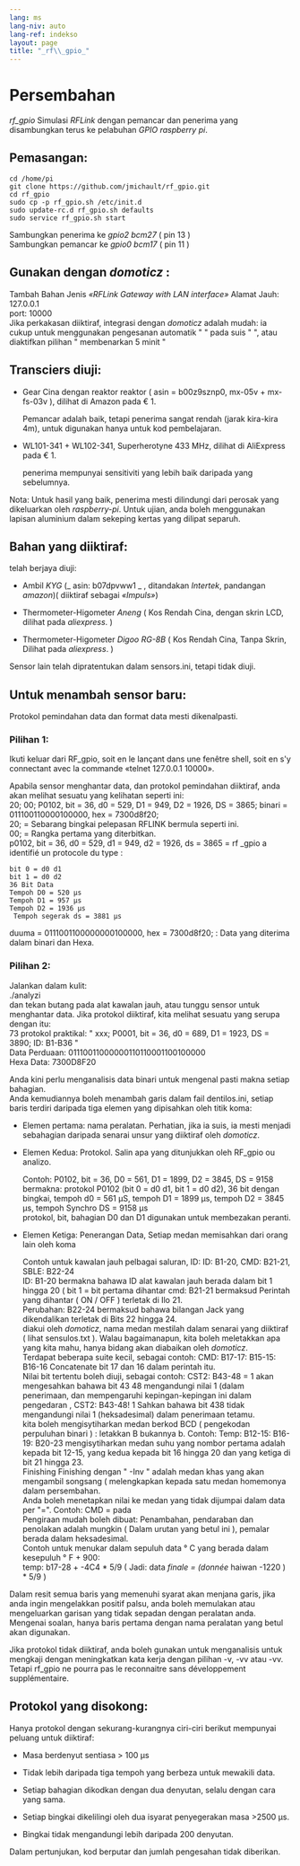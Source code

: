 ```yaml
---
lang: ms
lang-niv: auto
lang-ref: indekso
layout: page
title: "_rf\\_gpio_"
---
```


# Persembahan
 _rf\_gpio_   Simulasi   _RFLink_   dengan pemancar dan penerima yang disambungkan terus ke pelabuhan   _GPIO_     _raspberry pi_.  


## Pemasangan:

```
cd /home/pi
git clone https://github.com/jmichault/rf_gpio.git
cd rf_gpio  
sudo cp -p rf_gpio.sh /etc/init.d  
sudo update-rc.d rf_gpio.sh defaults  
sudo service rf_gpio.sh start  
```

Sambungkan penerima ke   _gpio2 bcm27_   (  pin 13  )    
 Sambungkan pemancar ke   _gpio0 bcm17_   (  pin 11  )    

## Gunakan dengan   _domoticz_ :
Tambah Bahan Jenis  _«RFLink Gateway with LAN interface»_ 
 	 Alamat Jauh: 127.0.0.1   
	 port: 10000    
 Jika perkakasan diiktiraf, integrasi dengan   _domoticz_   adalah mudah: ia cukup untuk menggunakan pengesanan automatik  " " pada suis  " ", atau diaktifkan pilihan  " membenarkan 5 minit "    

## Transciers diuji:
* Gear Cina dengan reaktor reaktor  ( asin = b00z9sznp0, mx-05v + mx-fs-03v ), dilihat di Amazon pada € 1.   


	Pemancar adalah baik, tetapi penerima sangat rendah (jarak kira-kira 4m), untuk digunakan hanya untuk kod pembelajaran.  
* WL101-341 + WL102-341, Superherotyne 433 MHz, dilihat di AliExpress pada € 1.  


	 penerima mempunyai sensitiviti yang lebih baik daripada yang sebelumnya.    
	
Nota: Untuk hasil yang baik, penerima mesti dilindungi dari perosak yang dikeluarkan oleh  _raspberry-pi_. Untuk ujian, anda boleh menggunakan lapisan aluminium dalam sekeping kertas yang dilipat separuh. 

## Bahan yang diiktiraf:
telah berjaya diuji:   
* Ambil   _KYG_   (_  asin: b07dpvww1  _ , ditandakan   _Intertek_, pandangan   _amazon_)(  diiktiraf sebagai   _«Impuls»_)    


* Thermometer-Higometer   _Aneng_   (   Kos Rendah Cina, dengan skrin LCD, dilihat pada   _aliexpress_.  )    


* Thermometer-Higometer   _Digoo RG-8B_   (   Kos Rendah Cina, Tanpa Skrin, Dilihat pada   _aliexpress_.  )    



Sensor lain telah dipratentukan dalam sensors.ini, tetapi tidak diuji.  

## Untuk menambah sensor baru:
Protokol pemindahan data dan format data mesti dikenalpasti.  
### Pilihan 1:
Ikuti keluar dari RF_gpio, soit en le lançant dans une fenêtre shell, soit en s'y connectant avec la commande «telnet 127.0.0.1 10000».  
  
  
Apabila sensor menghantar data, dan protokol pemindahan diiktiraf, anda akan melihat sesuatu yang kelihatan seperti ini:   
20; 00; P0102, bit = 36, d0 = 529, D1 = 949, D2 = 1926, DS = 3865; binari = 011100110000100000, hex = 7300d8f20;  
  20; = Sebarang bingkai pelepasan RFLINK bermula seperti ini.  
    00; = Rangka pertama yang diterbitkan.    
 p0102, bit = 36, d0 = 529, d1 = 949, d2 = 1926, ds = 3865 = rf  _gpio a identifié un protocole du type :  
  
  
	bit 0 = d0 d1  
	bit 1 = d0 d2  
	36 Bit Data  
	Tempoh D0 = 520 μs  
	Tempoh D1 = 957 μs  
	Tempoh D2 = 1936 μs  
	 Tempoh segerak ds = 3881 μs    
 duuma = 0111001100000000100000, hex = 7300d8f20; : Data yang diterima dalam binari dan Hexa.   

### Pilihan 2:
Jalankan dalam kulit:   
./analyzi  
dan tekan butang pada alat kawalan jauh, atau tunggu sensor untuk menghantar data. Jika protokol diiktiraf, kita melihat sesuatu yang serupa dengan itu:   
   73 protokol praktikal:   " xxx; P0001, bit = 36, d0 = 689, D1 = 1923, DS = 3890; ID: B1-B36  "    
 Data Perduaan: 01110011000000110110001100100000    
 Hexa Data: 7300D8F20    


Anda kini perlu menganalisis data binari untuk mengenal pasti makna setiap bahagian.  
Anda kemudiannya boleh menambah garis dalam fail dentilos.ini, setiap baris terdiri daripada tiga elemen yang dipisahkan oleh titik koma:   
* Elemen pertama: nama peralatan. Perhatian, jika ia suis, ia mesti menjadi sebahagian daripada senarai unsur yang diiktiraf oleh   _domoticz_.    


* Elemen Kedua: Protokol. Salin apa yang ditunjukkan oleh RF_gpio ou analizo.  
    

    

	Contoh: P0102, bit = 36, D0 = 561, D1 = 1899, D2 = 3845, DS = 9158  
		bermakna: protokol P0102 (bit 0 = d0 d1, bit 1 = d0 d2), 36 bit dengan bingkai, tempoh d0 = 561 μS, tempoh D1 = 1899 μs, tempoh D2 = 3845 μs, tempoh Synchro DS = 9158 μs  
	 	 protokol, bit, bahagian D0 dan D1 digunakan untuk membezakan peranti.   
* Elemen Ketiga: Penerangan Data, Setiap medan memisahkan dari orang lain oleh koma  


	Contoh untuk kawalan jauh pelbagai saluran, ID: ID: B1-20, CMD: B21-21, SBLE: B22-24  
	 	 ID: B1-20 bermakna bahawa ID alat kawalan jauh berada dalam bit 1 hingga 20  ( bit 1 = bit pertama dihantar 
 	  	 cmd: B21-21 bermaksud Perintah yang dihantar   (  ON / OFF  )   terletak di Ilo 21.    
 	  	 Perubahan: B22-24 bermaksud bahawa bilangan Jack yang dikendalikan terletak di Bits 22 hingga 24.    
 	 diakui oleh   _domoticz_, nama medan mestilah dalam senarai yang diiktiraf   (  lihat sensulos.txt  ). Walau bagaimanapun, kita boleh meletakkan apa yang kita mahu, hanya bidang akan diabaikan oleh   _domoticz_.    
 	 Terdapat beberapa suite kecil, sebagai contoh: CMD: B17-17: B15-15: B16-16 Concatenate bit 17 dan 16 dalam perintah itu.   
	Nilai bit tertentu boleh diuji, sebagai contoh: CST2: B43-48 = 1 akan mengesahkan bahawa bit 43 48 mengandungi nilai 1 (dalam penerimaan, dan mempengaruhi kepingan-kepingan ini dalam pengedaran , CST2: B43-48! 1 Sahkan bahawa bit 438 tidak mengandungi nilai 1 (heksadesimal) dalam penerimaan tetamu.  
	 kita boleh mengisytiharkan medan berkod BCD   (  pengekodan perpuluhan binari  ) : letakkan B bukannya b. Contoh: Temp: B12-15: B16-19: B20-23 mengisytiharkan medan suhu yang nombor pertama adalah kepada bit 12-15, yang kedua kepada bit 16 hingga 20 dan yang ketiga di bit 21 hingga 23.    
 	 Finishing Finishing dengan  " -Inv " adalah medan khas yang akan mengambil songsang  ( melengkapkan kepada satu medan homemonya dalam persembahan.   
	Anda boleh menetapkan nilai ke medan yang tidak dijumpai dalam data per "=". Contoh: CMD = pada  
	 Pengiraan mudah boleh dibuat: Penambahan, pendaraban dan penolakan adalah mungkin   (  Dalam urutan yang betul ini  ), pemalar berada dalam heksadesimal.    
 	 	 Contoh untuk menukar dalam sepuluh data ° C yang berada dalam kesepuluh ° F + 900:   
	  	 temp: b17-28 + -4C4  *  5/9    (   Jadi: data  _finale = (donnée_  haiwan -1220  )   *   5/9   )    

Dalam resit semua baris yang memenuhi syarat akan menjana garis, jika anda ingin mengelakkan positif palsu, anda boleh memulakan atau mengeluarkan garisan yang tidak sepadan dengan peralatan anda.  
Mengenai soalan, hanya baris pertama dengan nama peralatan yang betul akan digunakan.  
	
		
Jika protokol tidak diiktiraf, anda boleh gunakan untuk menganalisis untuk mengkaji dengan meningkatkan kata kerja dengan pilihan -v, -vv atau -vv. Tetapi rf_gpio ne pourra pas le reconnaitre sans développement supplémentaire.  
  
  


## Protokol yang disokong:

Hanya protokol dengan sekurang-kurangnya ciri-ciri berikut mempunyai peluang untuk diiktiraf:   
* Masa berdenyut sentiasa > 100 μs  


* Tidak lebih daripada tiga tempoh yang berbeza untuk mewakili data.  


* Setiap bahagian dikodkan dengan dua denyutan, selalu dengan cara yang sama.  


* Setiap bingkai dikelilingi oleh dua isyarat penyegerakan masa >2500 μs.  


* Bingkai tidak mengandungi lebih daripada 200 denyutan.  



Dalam pertunjukan, kod berputar dan jumlah pengesahan tidak diberikan.  
